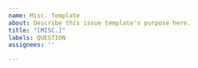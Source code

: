 ```yaml
---
name: Misc. Template
about: Describe this issue template's purpose here.
title: "[MISC.]"
labels: QUESTION
assignees: ''

---
```



